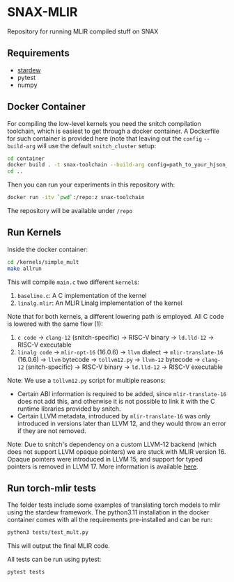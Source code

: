 # SNAX-MLIR

Repository for running MLIR compiled stuff on SNAX

## Requirements

* [stardew](https://github.com/Groverkss/stardew)
* pytest
* numpy

## Docker Container

For compiling the low-level kernels you need the snitch compilation toolchain, 
which is easiest to get through a docker container.
A Dockerfile for such container is provided here (note that leaving out the `config` `--build-arg` will use the default `snitch_cluster` setup:
```sh
cd container
docker build . -t snax-toolchain --build-arg config=path_to_your_hjson_file.hjson
cd ..
```
Then you can run your experiments in this repository with:
```sh
docker run -itv `pwd`:/repo:z snax-toolchain
```
The repository will be available under `/repo`

## Run Kernels

Inside the docker container:
```sh
cd /kernels/simple_mult
make allrun
```
This will compile `main.c` two different `kernel`s:

1. `baseline.c`: A C implementation of the kernel
2. `linalg.mlir`: An MLIR Linalg implementation of the kernel

Note that for both kernels, a different lowering path is employed.
All C code is lowered with the same flow (1):

1. `c code` -> `clang-12` (snitch-specific) -> RISC-V binary -> `ld.lld-12` -> RISC-V executable
2. `linalg code` -> `mlir-opt-16` (16.0.6) -> `llvm` dialect -> `mlir-translate-16` (16.0.6) -> `llvm` bytecode -> `tollvm12.py` -> `llvm-12` bytecode -> `clang-12` (snitch-specific) -> RISC-V binary -> `ld.lld-12` -> RISC-V executable

Note: We use a `tollvm12.py` script for multiple reasons:
* Certain ABI information is required to be added, since `mlir-translate-16` does not add this, and otherwise it is not possible to link it with the C runtime libraries provided by snitch.
* Certain LLVM metadata, introduced by `mlir-translate-16` was only introduced in versions later than LLVM 12, and they would throw an error if they are not removed.

Note: Due to snitch's dependency on a custom LLVM-12 backend (which does not support LLVM opaque pointers) we are stuck with MLIR version 16.
Opaque pointers were introduced in LLVM 15, and support for typed pointers is removed in LLVM 17. 
More information is available [here](https://llvm.org/docs/OpaquePointers.html).

## Run torch-mlir tests

The folder tests include some examples of translating torch models to mlir using the stardew framework.
The python3.11 installation in the docker container comes with all the requirements pre-installed and can be run:

```sh
python3 tests/test_mult.py
```
This will output the final MLIR code.


All tests can be run using pytest:
```sh
pytest tests
```

